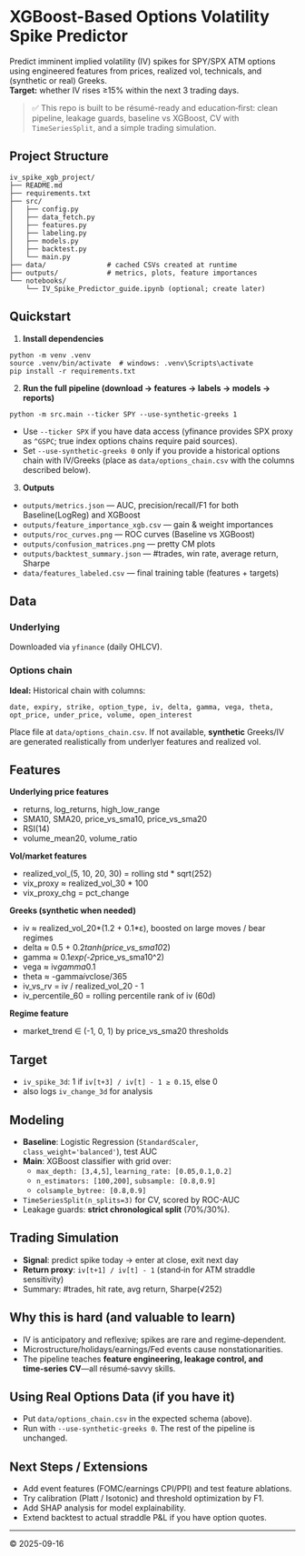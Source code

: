 # XGBoost-Based Options Volatility Spike Predictor

Predict imminent implied volatility (IV) spikes for SPY/SPX ATM options using engineered features from prices, realized vol, technicals, and (synthetic or real) Greeks.  
**Target:** whether IV rises ≥15% within the next 3 trading days.

> ✅ This repo is built to be résumé-ready and education‑first: clean pipeline, leakage guards, baseline vs XGBoost, CV with `TimeSeriesSplit`, and a simple trading simulation.

## Project Structure

```
iv_spike_xgb_project/
├── README.md
├── requirements.txt
├── src/
│   ├── config.py
│   ├── data_fetch.py
│   ├── features.py
│   ├── labeling.py
│   ├── models.py
│   ├── backtest.py
│   └── main.py
├── data/               # cached CSVs created at runtime
├── outputs/            # metrics, plots, feature importances
└── notebooks/
    └── IV_Spike_Predictor_guide.ipynb (optional; create later)
```

## Quickstart

1) **Install dependencies**
```
python -m venv .venv
source .venv/bin/activate  # windows: .venv\Scripts\activate
pip install -r requirements.txt
```

2) **Run the full pipeline (download → features → labels → models → reports)**
```
python -m src.main --ticker SPY --use-synthetic-greeks 1
```
- Use `--ticker SPX` if you have data access (yfinance provides SPX proxy as `^GSPC`; true index options chains require paid sources).  
- Set `--use-synthetic-greeks 0` only if you provide a historical options chain with IV/Greeks (place as `data/options_chain.csv` with the columns described below).

3) **Outputs**
- `outputs/metrics.json` — AUC, precision/recall/F1 for both Baseline(LogReg) and XGBoost
- `outputs/feature_importance_xgb.csv` — gain & weight importances
- `outputs/roc_curves.png` — ROC curves (Baseline vs XGBoost)
- `outputs/confusion_matrices.png` — pretty CM plots
- `outputs/backtest_summary.json` — #trades, win rate, average return, Sharpe
- `data/features_labeled.csv` — final training table (features + targets)

## Data

### Underlying
Downloaded via `yfinance` (daily OHLCV).

### Options chain
**Ideal:** Historical chain with columns:
```
date, expiry, strike, option_type, iv, delta, gamma, vega, theta, opt_price, under_price, volume, open_interest
```
Place file at `data/options_chain.csv`. If not available, **synthetic** Greeks/IV are generated realistically from underlyer features and realized vol.

## Features

**Underlying price features**
- returns, log_returns, high_low_range
- SMA10, SMA20, price_vs_sma10, price_vs_sma20
- RSI(14)
- volume_mean20, volume_ratio

**Vol/market features**
- realized_vol_(5, 10, 20, 30) = rolling std * sqrt(252)
- vix_proxy ≈ realized_vol_30 * 100
- vix_proxy_chg = pct_change

**Greeks (synthetic when needed)**
- iv ≈ realized_vol_20*(1.2 + 0.1*ε), boosted on large moves / bear regimes
- delta ≈ 0.5 + 0.2*tanh(price_vs_sma10*2)
- gamma ≈ 0.1*exp(-2*price_vs_sma10^2)
- vega ≈ iv*gamma*0.1
- theta ≈ -gamma*iv*close/365
- iv_vs_rv = iv / realized_vol_20 - 1
- iv_percentile_60 = rolling percentile rank of iv (60d)

**Regime feature**
- market_trend ∈ (-1, 0, 1) by price_vs_sma20 thresholds

## Target

- `iv_spike_3d`: 1 if `iv[t+3] / iv[t] - 1 ≥ 0.15`, else 0  
- also logs `iv_change_3d` for analysis

## Modeling

- **Baseline**: Logistic Regression (`StandardScaler`, `class_weight='balanced'`), test AUC
- **Main**: XGBoost classifier with grid over:
  - `max_depth: [3,4,5]`, `learning_rate: [0.05,0.1,0.2]`
  - `n_estimators: [100,200]`, `subsample: [0.8,0.9]`
  - `colsample_bytree: [0.8,0.9]`
- `TimeSeriesSplit(n_splits=3)` for CV, scored by ROC-AUC
- Leakage guards: **strict chronological split** (70%/30%).

## Trading Simulation

- **Signal**: predict spike today → enter at close, exit next day
- **Return proxy**: `iv[t+1] / iv[t] - 1` (stand‑in for ATM straddle sensitivity)
- Summary: #trades, hit rate, avg return, Sharpe(√252)

## Why this is hard (and valuable to learn)
- IV is anticipatory and reflexive; spikes are rare and regime‑dependent.
- Microstructure/holidays/earnings/Fed events cause nonstationarities.
- The pipeline teaches **feature engineering, leakage control, and time‑series CV**—all résumé‑savvy skills.

## Using Real Options Data (if you have it)
- Put `data/options_chain.csv` in the expected schema (above).
- Run with `--use-synthetic-greeks 0`. The rest of the pipeline is unchanged.

## Next Steps / Extensions
- Add event features (FOMC/earnings CPI/PPI) and test feature ablations.
- Try calibration (Platt / Isotonic) and threshold optimization by F1.
- Add SHAP analysis for model explainability.
- Extend backtest to actual straddle P&L if you have option quotes.

---

© 2025-09-16
